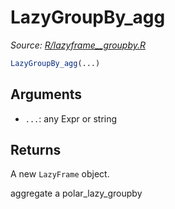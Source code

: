# LazyGroupBy_agg

*Source: [R/lazyframe__groupby.R](https://github.com/pola-rs/r-polars/tree/main/R/lazyframe__groupby.R)*

```r
LazyGroupBy_agg(...)
```

## Arguments

- `...`: any Expr or string

## Returns

A new `LazyFrame` object.

aggregate a polar_lazy_groupby